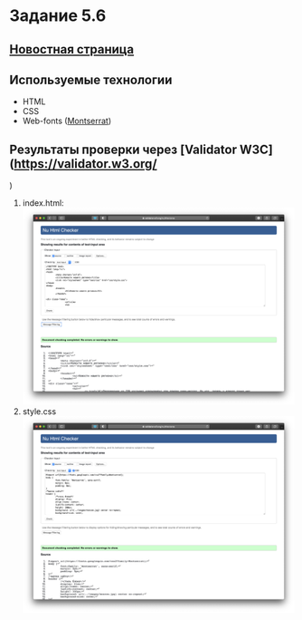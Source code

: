 # Задание 5.6 
## [Новостная страница](https://nmvil.github.io/task_6.10/index.html)
## Используемые технологии

* HTML
* CSS
* Web-fonts ([Montserrat](https://fonts.googleapis.com/css2?family=Montserrat))

## Результаты проверки через [Validator W3C](https://validator.w3.org/
)

1. index.html:
![](./images/index.png)
2. style.css
![](./images/style.png)